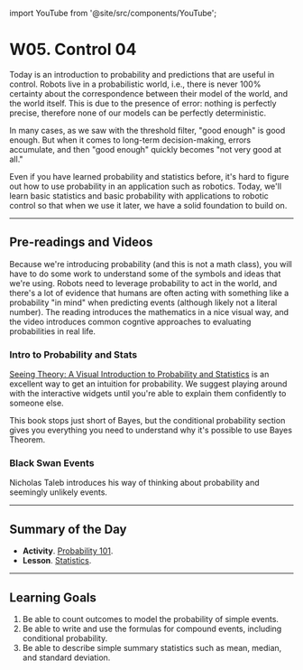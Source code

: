 
import YouTube from '@site/src/components/YouTube';

# W05. Control 04
Today is an introduction to probability and predictions that are useful in control. Robots live in a probabilistic world, i.e., there is never 100% certainty about the correspondence between their model of the world, and the world itself. This is due to the presence of error: nothing is perfectly precise, therefore none of our models can be perfectly deterministic.

In many cases, as we saw with the threshold filter, "good enough" is good enough. But when it comes to long-term decision-making, errors accumulate, and then "good enough" quickly becomes "not very good at all."

Even if you have learned probability and statistics before, it's hard to figure out how to use probability in an application such as robotics. Today, we'll learn basic statistics and basic probability with applications to robotic control so that when we use it later, we have a solid foundation to build on.

---
## Pre-readings and Videos
Because we're introducing probability (and this is not a math class), you will have to do some work to understand some of the symbols and ideas that we're using. Robots need to leverage probability to act in the world, and there's a lot of evidence that humans are often acting with something like a probability "in mind" when predicting events (although likely not a literal number). The reading introduces the mathematics in a nice visual way, and the video introduces common cogntive approaches to evaluating probabilities in real life.

### Intro to Probability and Stats
[Seeing Theory: A Visual Introduction to Probability and Statistics](https://seeing-theory.brown.edu/) is an excellent way to get an intuition for probability. We suggest playing around with the interactive widgets until you're able to explain them confidently to someone else.

This book stops just short of Bayes, but the conditional probability section gives you everything you need to understand why it's possible to use Bayes Theorem.

### Black Swan Events
<YouTube id="3e6UKCJt-g8" />
Nicholas Taleb introduces his way of thinking about probability and seemingly unlikely events.

---
## Summary of the Day

- **Activity**. [Probability 101](/docs/teaching/activities/probability.md).
- **Lesson**. [Statistics](/docs/teaching/lessons/summary-statistics.md).

---
## Learning Goals
1. Be able to count outcomes to model the probability of simple events.
2. Be able to write and use the formulas for compound events, including conditional probability.
3. Be able to describe simple summary statistics such as mean, median, and standard deviation.
